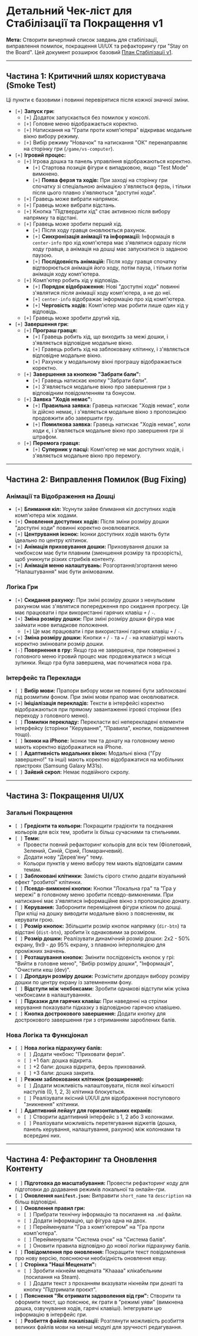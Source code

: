 # Детальний Чек-ліст для Стабілізації та Покращення v1

**Мета:** Створити вичерпний список завдань для стабілізації, виправлення помилок, покращення UI/UX та рефакторингу гри "Stay on the Board". Цей документ розширює базовий [План Стабілізації v1](stabilization-plan-v1.md).

---

## Частина 1: Критичний шлях користувача (Smoke Test)

Ці пункти є базовими і повинні перевірятися після кожної значної зміни.

-   `[+]` **Запуск гри:**
    -   `[+]` Додаток запускається без помилок у консолі.
    -   `[+]` Головне меню відображається коректно.
    -   `[+]` Натискання на "Грати проти комп'ютера" відкриває модальне вікно вибору режиму.
    -   `[+]` Вибір режиму "Новачок" та натискання "ОК" перенаправляє на сторінку гри (`/game/vs-computer`).
-   `[+]` **Ігровий процес:**
    -   `[+]` Ігрова дошка та панель управління відображаються коректно.
        -   `[+]` Стартова позиція фігури є випадковою, якщо "Test Mode" вимкнено.
        -   `[+]` **Поява ферзя та ходів:** При заході на сторінку гри спочатку зі спеціальною анімацією з'являється ферзь, і тільки після цього плавно з'являються "доступні ходи".
    -   `[+]` Гравець може вибрати напрямок.
    -   `[+]` Гравець може вибрати відстань.
    -   `[+]` Кнопка "Підтвердити хід" стає активною після вибору напрямку та відстані.
    -   `[+]` Гравець може зробити перший хід.
        -   `[+]` Після ходу гравця оновлюється рахунок.
        -   `[+]` **Синхронізація анімації та інформації:** Інформація в `center-info` про хід комп'ютера має з'являтися одразу після ходу гравця, а анімація на дошці має запускатися із заданою паузою.
        -   `[+]` **Послідовність анімацій:** Після ходу гравця спочатку відтворюється анімація його ходу, потім пауза, і тільки потім анімація ходу комп'ютера.
    -   `[+]` Комп'ютер робить хід у відповідь.
        -   `[+]` **Порядок відображення:** Нові "доступні ходи" повинні з'являтися *після* анімації ходу комп'ютера, а не до неї.
        -   `[+]` `center-info` відображає інформацію про хід комп'ютера.
        -   `[+]` **Черговість ходів:** Комп'ютер має робити лише один хід у відповідь.
    -   `[+]` Гравець може зробити другий хід.
-   `[+]` **Завершення гри:**
    -   `[+]` **Програш гравця:**
        -   `[+]` Гравець робить хід, що виходить за межі дошки, і з'являється відповідне модальне вікно.
        -   `[+]` Гравець робить хід на заблоковану клітинку, і з'являється відповідне модальне вікно.
        -   `[+]` Рахунок у модальному вікні програшу відображається коректно.
    -   `[+]` **Завершення за кнопкою "Забрати бали":**
        -   `[+]` Гравець натискає кнопку "Забрати бали".
        -   `[+]` З'являється модальне вікно про завершення гри з відповідним повідомленням та бонусом.
    -   `[+]` **Заявка "Ходів немає":**
        -   `[+]` **Правильна заявка:** Гравець натискає "Ходів немає", коли їх дійсно немає, і з'являється модальне вікно з пропозицією продовжити або завершити гру.
        -   `[+]` **Помилкова заявка:** Гравець натискає "Ходів немає", коли ходи є, і з'являється модальне вікно про завершення гри зі штрафом.
    -   `[+]` **Перемога гравця:**
        -   `[+]` **Суперник у пасці:** Комп'ютер не має доступних ходів, і з'являється модальне вікно про перемогу.

---

## Частина 2: Виправлення Помилок (Bug Fixing)

### Анімації та Відображення на Дошці

-   `[+]` **Блимання кіл:** Усунути зайве блимання кіл доступних ходів комп'ютера між ходами.
-   `[+]` **Оновлення доступних ходів:** Після зміни розміру дошки "доступні ходи" повинні коректно оновлюватися.
-   `[+]` **Центрування іконок:** Іконки доступних ходів мають бути ідеально по центру клітинок.
-   `[+]` **Анімація приховування дошки:** Приховування дошки за чекбоксом має бути плавним (зменшення розміру та прозорість), щоб уникнути різких стрибків контенту.
-   `[+]` **Анімація меню налаштувань:** Розгортання/згортання меню "Налаштування" має бути анімованим.

### Логіка Гри

-   `[+]` **Скидання рахунку:** При зміні розміру дошки з ненульовим рахунком має з'являтися попередження про скидання прогресу. Це має працювати і при використанні гарячих клавіш `+` / `-`.
-   `[+]` **Зміна розміру дошки:** При зміні розміру дошки фігура має займати нове випадкове положення.
    -   `[+]` Це має працювати і при використанні гарячих клавіш `+` / `-`.
-   `[+]` **Зміна розміру дошки:** Кнопки `+` / `-` та `=` / `-` на клавіатурі мають коректно змінювати розмір дошки.
-   `[-]` **Повернення в гру:** Якщо гра не завершена, при поверненні з головного меню ігровий процес має продовжуватися з місця зупинки. Якщо гра була завершена, має починатися нова гра.


### Інтерфейс та Переклади

-   `[ ]` **Вибір мови:** Прапори вибору мови не повинні бути заблоковані під розмитим фоном. При зміні мови прапор має оновлюватися.
-   `[+]` **Ініціалізація перекладів:** Тексти в інтерфейсі коректно відображаються при прямому завантаженні ігрової сторінки (без переходу з головного меню).
-   `[ ]` **Помилки перекладу:** Перекласти всі неперекладені елементи інтерфейсу (сторінки "Керування", "Правила", кнопки, повідомлення тощо).
-   `[ ]` **Іконки на iPhone:** Іконки тем та донату на головному меню мають коректно відображатися на iPhone.
-   `[ ]` **Адаптивність модальних вікон:** Модальні вікна ("Гру завершено!" та інші) мають коректно відображатися на мобільних пристроях (Samsung Galaxy M31s).
-   `[ ]` **Зайвий скрол:** Немає подвійного скролу.

---

## Частина 3: Покращення UI/UX

### Загальні Покращення

-   `[ ]` **Гредієнти та кольори:** Покращити градієнти та поєднання кольорів для всіх тем, зробити їх більш сучасними та стильними.
-   `[ ]` **Теми:**
    -   Провести повний рефакторинг кольорів для всіх тем (Фіолетовий, Зелений, Синій, Сірий, Помаранчевий).
    -   Додати нову "Дерев'яну" тему.
    -   Кольори пунктів у меню вибору тем мають відповідати самим темам.
-   `[ ]` **Заблоковані клітинки:** Замість сірого стилю додати візуальний ефект "розбитої" клітинки.
-   `[ ]` **Псевдо-вимкнені кнопки:** Кнопки "Локальна гра" та "Гра у мережі" в головному меню зробити псевдо-вимкненими. При натисканні має з'являтися інформаційне вікно з пропозицією донату.
-   `[ ]` **Керування:** Заборонити переміщення фігури кліком по дошці. При кліці на дошку виводити модальне вікно з поясненням, як керувати грою.
-   `[ ]` **Розмір кнопок:** Збільшити розмір кнопок напрямку (`dir-btn`) та відстані (`dist-btn`), зробити їх однаковими за розміром.
-   `[ ]` **Розмір дошки:** Реалізувати динамічний розмір дошки: 2x2 - 50% екрану, 9x9 - до 95% екрану, з плавною інтерполяцією для проміжних значень.
-   `[ ]` **Розташування кнопок:** Змінити послідовність кнопок у грі: "Вийти в головне меню", "Вибір розміру дошки", "Інформація", "Очистити кеш (dev)".
-   `[ ]` **Дропдаун розміру дошки:** Розмістити дропдаун вибору розміру дошки по центру екрану із затемненням фону.
-   `[ ]` **Відступи між чекбоксами:** Зробити однакові відступи між усіма чекбоксами в налаштуваннях.
-   `[ ]` **Підказки для гарячих клавіш:** При наведенні на стрілки керування показувати підказку з відповідною гарячою клавішею.
-   `[ ]` **Кнопка дострокового завершення:** Додати кнопку для дострокового завершення гри з отриманням зароблених балів.

### Нова Логіка та Функціонал

-   `[ ]` **Нова логіка підрахунку балів:**
    -   `[ ]` Додати чекбокс "Приховати ферзя".
    -   `[ ]` +1 бал: дошка відкрита.
    -   `[ ]` +2 бали: дошка відкрита, ферзь прихований.
    -   `[ ]` +3 бали: дошка закрита.
-   `[ ]` **Режим заблокованих клітинок (розширення):**
    -   `[ ]` Додати можливість налаштовувати, після якої кількості наступів (0, 1, 2, 3) клітинка блокується.
    -   `[ ]` Реалізувати якісний UX/UI для відображення поступового "зникнення" клітинки.
-   `[ ]` **Адаптивний лейаут для горизонтальних екранів:**
    -   `[ ]` Створити адаптивний інтерфейс з 1, 2 або 3 колонками.
    -   `[ ]` Реалізувати можливість перетягування віджетів (дошка, панель керування, налаштування, рахунок) між колонками та всередині них.

---

## Частина 4: Рефакторинг та Оновлення Контенту

-   `[ ]` **Підготовка до масштабування:** Провести рефакторинг коду для підготовки до додавання режимів локальної та онлайн-гри.
-   `[ ]` **Оновлення `manifest.json`:** Виправити `short_name` та `description` на більш відповідні.
-   `[ ]` **Оновлення правил гри:**
    -   `[ ]` Прибрати технічну інформацію та посилання на `.md` файли.
    -   `[ ]` Додати інформацію, що фігура одна на двох.
    -   `[ ]` Перейменувати "Гра з комп'ютером" на "Гра проти комп'ютера".
    -   `[ ]` Перейменувати "Система очок" на "Система балів".
    -   `[ ]` Оновити правила відповідно до нової логіки підрахунку балів.
-   `[ ]` **Повідомлення про оновлення:** Покращити текст повідомлення про нову версію, пояснюючи необхідність оновлення кешу.
-   `[ ]` **Сторінка "Наші Меценати":**
    -   `[ ]` Зробити нікнейм мецената "Khaaaa" клікабельним (посилання на Steam).
    -   `[ ]` Додати текст з проханням вказувати нікнейм при донаті та кнопку "Підтримати проєкт".
-   `[ ]` **Пояснення "Як отримати задоволення від гри":** Створити та оформити текст, що пояснює, як грати в "режимі уяви" (вимкнена дошка, озвучування ходів, гарячі клавіші). Інтегрувати цю інформацію в інтерфейс гри.
-   `[ ]` **Розбиття файлів локалізації:** Розглянути можливість розбиття великих файлів мови на менші модулі для зручності редагування.